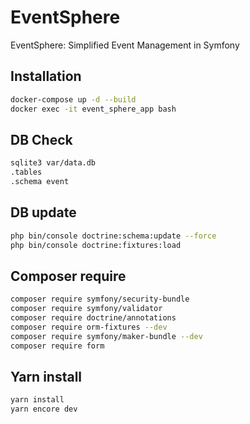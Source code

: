 # EventSphere
EventSphere: Simplified Event Management in Symfony

## Installation
```bash
docker-compose up -d --build
docker exec -it event_sphere_app bash
```

## DB Check
```bash
sqlite3 var/data.db
.tables
.schema event
```

## DB update
```bash
php bin/console doctrine:schema:update --force
php bin/console doctrine:fixtures:load
```

## Composer require
```bash
composer require symfony/security-bundle
composer require symfony/validator
composer require doctrine/annotations
composer require orm-fixtures --dev 
composer require symfony/maker-bundle --dev
composer require form
```

## Yarn install
```bash
yarn install
yarn encore dev
```